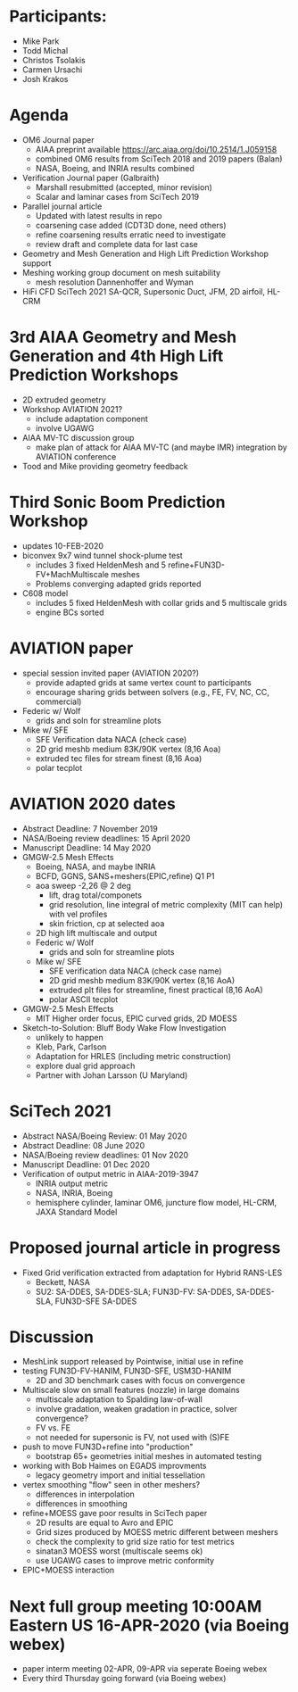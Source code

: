 
# Participants:
- Mike Park
- Todd Michal
- Christos Tsolakis
- Carmen Ursachi
- Josh Krakos

# Agenda
- OM6 Journal paper
  - AIAA preprint available https://arc.aiaa.org/doi/10.2514/1.J059158
  - combined OM6 results from SciTech 2018 and 2019 papers (Balan)
  - NASA, Boeing, and INRIA results combined
- Verification Journal paper (Galbraith)
  - Marshall resubmitted (accepted, minor revision)
  - Scalar and laminar cases from SciTech 2019
- Parallel journal article
  - Updated with latest results in repo
  - coarsening case added (CDT3D done, need others)
  - refine coarsening results erratic need to investigate
  - review draft and complete data for last case
- Geometry and Mesh Generation and High Lift Prediction Workshop support
- Meshing working group document on mesh suitability
  - mesh resolution Dannenhoffer and Wyman 
- HiFi CFD SciTech 2021 SA-QCR, Supersonic Duct, JFM, 2D airfoil, HL-CRM

# 3rd AIAA Geometry and Mesh Generation and 4th High Lift Prediction Workshops
  - 2D extruded geometry 
  - Workshop AVIATION 2021? 
     - include adaptation component
     - involve UGAWG
  - AIAA MV-TC discussion group
     - make plan of attack for AIAA MV-TC (and maybe IMR) integration by AVIATION conference
  - Tood and Mike providing geometry feedback

# Third Sonic Boom Prediction Workshop
- updates 10-FEB-2020
- biconvex 9x7 wind tunnel shock-plume test
   - includes 3 fixed HeldenMesh and 5 refine+FUN3D-FV+MachMultiscale meshes 
   - Problems converging adapted grids reported
- C608 model
   - includes 5 fixed HeldenMesh with collar grids and 5 multiscale grids
   - engine BCs sorted

# AVIATION paper
  - special session invited paper (AVIATION 2020?)  
     - provide adapted grids at same vertex count to participants
     - encourage sharing grids between solvers (e.g., FE, FV, NC, CC, commercial)
  - Federic w/ Wolf
     - grids and soln for streamline plots
  - Mike w/ SFE
     - SFE Verification data NACA (check case)
     - 2D grid meshb medium 83K/90K vertex (8,16 Aoa)
     - extruded tec files for stream finest (8,16 Aoa)
     - polar tecplot

# AVIATION 2020 dates
- Abstract Deadline: 7 November 2019
- NASA/Boeing review deadlines: 15 April 2020
- Manuscript Deadline: 14 May 2020
- GMGW-2.5 Mesh Effects
   - Boeing, NASA, and maybe INRIA
   - BCFD, GGNS, SANS+meshers(EPIC,refine) Q1 P1
   - aoa sweep -2,26 @ 2 deg
     - lift, drag total/componets
     - grid resolution, line integral of metric complexity (MIT can help) with vel profiles
     - skin friction, cp at selected aoa
   - 2D high lift multiscale and output
  - Federic w/ Wolf
     - grids and soln for streamline plots
  - Mike w/ SFE
     - SFE verification data NACA (check case name)
     - 2D grid meshb medium 83K/90K vertex (8,16 AoA)
     - extruded plt files for streamline, finest practical (8,16 AoA)
     - polar ASCII tecplot
- GMGW-2.5 Mesh Effects
   - MIT Higher order focus, EPIC curved grids, 2D MOESS
- Sketch-to-Solution: Bluff Body Wake Flow Investigation
   - unlikely to happen
   - Kleb, Park, Carlson
   - Adaptation for HRLES (including metric construction)
   - explore dual grid approach
   - Partner with Johan Larsson (U Maryland)

# SciTech 2021
- Abstract NASA/Boeing Review: 01 May 2020
- Abstract Deadline: 08 June 2020
- NASA/Boeing review deadlines: 01 Nov 2020
- Manuscript Deadline: 01 Dec 2020
- Verification of output metric in AIAA-2019-3947
  - INRIA output metric
  - NASA, INRIA, Boeing
  - hemisphere cylinder, laminar OM6, juncture flow model, HL-CRM, JAXA Standard Model

# Proposed journal article in progress
- Fixed Grid verification extracted from adaptation for Hybrid RANS-LES
  - Beckett, NASA
  - SU2: SA-DDES, SA-DDES-SLA; FUN3D-FV: SA-DDES, SA-DDES-SLA, FUN3D-SFE SA-DDES

# Discussion
- MeshLink support released by Pointwise, initial use in refine
- testing FUN3D-FV-HANIM, FUN3D-SFE, USM3D-HANIM
  - 2D and 3D benchmark cases with focus on convergence
- Multiscale slow on small features (nozzle) in large domains
  - multiscale adaptation to Spalding law-of-wall
  - involve gradation, weaken gradation in practice, solver convergence? 
  - FV vs. FE 
  - not needed for supersonic is FV, not used with (S)FE  
- push to move FUN3D+refine into "production"
  - bootstrap 65+ geometries initial meshes in automated testing
- working with Bob Haimes on EGADS improvments
  - legacy geometry import and initial tessellation
- vertex smoothing "flow" seen in other meshers?
  - differences in interpolation
  - differences in smoothing
- refine+MOESS gave poor results in SciTech paper
  - 2D results are equal to Avro and EPIC
  - Grid sizes produced by MOESS metric different between meshers
  - check the complexity to grid size ratio for test metrics
  - sinatan3 MOESS worst (multiscale seems ok)
  - use UGAWG cases to improve metric conformity
- EPIC+MOESS interaction

# Next full group meeting 10:00AM Eastern US 16-APR-2020 (via Boeing webex)
- paper interm meeting 02-APR, 09-APR via seperate Boeing webex 
- Every third Thursday going forward (via Boeing webex)


